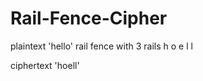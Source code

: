 # Rail-Fence-Cipher

plaintext 'hello'
rail fence with 3 rails  h    o
                          e  l
                            l

ciphertext 'hoell'
